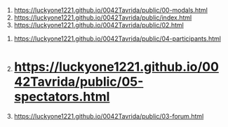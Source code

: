 <!-- https://github.com/luckyone1221/0042Tavrida -->
1. <https://luckyone1221.github.io/0042Tavrida/public/00-modals.html>
1. <https://luckyone1221.github.io/0042Tavrida/public/index.html>
1. <https://luckyone1221.github.io/0042Tavrida/public/02.html>
<!-- 1. <https://luckyone1221.github.io/0042Tavrida/public/03-forum.html> -->
1. <https://luckyone1221.github.io/0042Tavrida/public/04-participants.html>
1. <https://luckyone1221.github.io/0042Tavrida/public/05-spectators.html>
   =================================
1. <https://luckyone1221.github.io/0042Tavrida/public/03-forum.html>
<!-- 2. <https://luckyone1221.github.io/0042Tavrida/public/06-muz-ways.html> -->